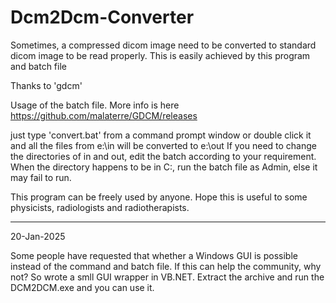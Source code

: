 # Dcm2Dcm-Converter
Sometimes, a compressed dicom image need to be converted to standard dicom image to be read properly. This is easily achieved by this program and batch file

Thanks to 'gdcm'

Usage of the batch file. More info is here https://github.com/malaterre/GDCM/releases

just type 'convert.bat' from a command prompt window or double click it and all the files from e:\in will be converted to e:\out
If you need to change the directories of in and out, edit the batch according to your requirement. When the directory happens to be in C:\, run the batch file as Admin, else it may fail to run.

This program can be freely used by anyone. Hope this is useful to some physicists, radiologists and radiotherapists.

------------------------------------------------------------------------------------------------------------------------
20-Jan-2025

Some people have requested that whether a Windows GUI is possible instead of the command and batch file. If this can help the community, why not? So wrote a smll GUI wrapper in VB.NET. Extract the archive and run the DCM2DCM.exe and you can use it. 






